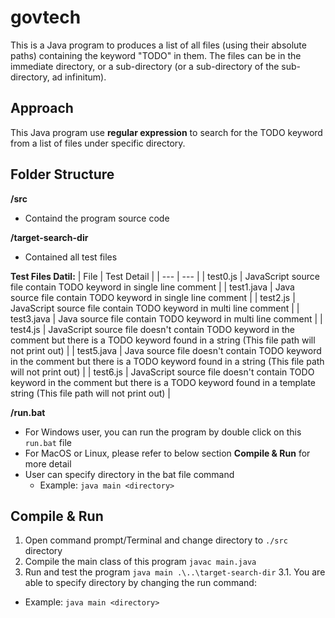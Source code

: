 # govtech
This is a Java program to produces a list of all files (using their absolute paths) containing the keyword "TODO" in them. The files can be in the immediate directory, or a sub-directory (or a sub-directory of the sub-directory, ad infinitum).

## Approach
This Java program use **regular expression** to search for the TODO keyword from a list of files under specific directory.

## Folder Structure
**/src**
 - Containd the program source code

**/target-search-dir**
 - Contained all test files

**Test Files Datil:**
| File | Test Detail |
| --- | --- |
| test0.js | JavaScript source file contain TODO keyword in single line comment |
| test1.java | Java source file contain TODO keyword in single line comment |
| test2.js | JavaScript source file contain TODO keyword in multi line comment |
| test3.java | Java source file contain TODO keyword in multi line comment |
| test4.js | JavaScript source file doesn't contain TODO keyword in the comment but there is a TODO keyword found in a string (This file path will not print out) |
| test5.java | Java source file doesn't contain TODO keyword in the comment but there is a TODO keyword found in a string (This file path will not print out) |
| test6.js | JavaScript source file doesn't contain TODO keyword in the comment but there is a TODO keyword found in a template string (This file path will not print out) |

**/run.bat**
 - For Windows user, you can run the program by double click on this `run.bat` file
 - For MacOS or Linux, please refer to below section **Compile & Run** for more detail
 - User can specify directory in the bat file command
   - Example: `java main <directory>`
 

## Compile & Run
1. Open command prompt/Terminal and change directory to `./src` directory
2. Compile the main class of this program `javac main.java`
3. Run and test the program `java main .\..\target-search-dir`
 3.1. You are able to specify directory by changing the run command:
  - Example: `java main <directory>`

